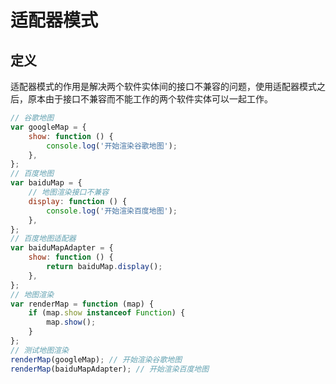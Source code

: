 # 适配器模式

## 定义

适配器模式的作用是解决两个软件实体间的接口不兼容的问题，使用适配器模式之后，原本由于接口不兼容而不能工作的两个软件实体可以一起工作。

```js
// 谷歌地图
var googleMap = {
    show: function () {
        console.log('开始渲染谷歌地图');
    },
};
// 百度地图
var baiduMap = {
    // 地图渲染接口不兼容
    display: function () {
        console.log('开始渲染百度地图');
    },
};
// 百度地图适配器
var baiduMapAdapter = {
    show: function () {
        return baiduMap.display();
    },
};
// 地图渲染
var renderMap = function (map) {
    if (map.show instanceof Function) {
        map.show();
    }
};
// 测试地图渲染
renderMap(googleMap); // 开始渲染谷歌地图
renderMap(baiduMapAdapter); // 开始渲染百度地图
```
